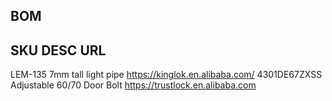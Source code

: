 BOM
----------------------------------------------------------------------------------------------------------------
SKU               DESC                            URL
----------------------------------------------------------------------------------------------------------------
LEM-135           7mm tall light pipe             https://kinglok.en.alibaba.com/
4301DE67ZXSS      Adjustable 60/70 Door Bolt      https://trustlock.en.alibaba.com
